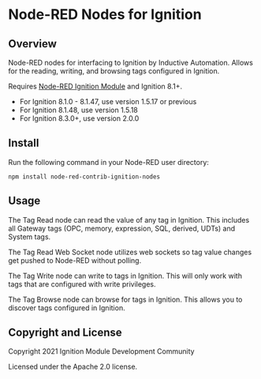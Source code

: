 # Node-RED Nodes for Ignition

## Overview

Node-RED nodes for interfacing to Ignition by Inductive Automation. Allows for the reading, writing, and browsing tags configured in Ignition.

Requires [Node-RED Ignition Module](https://github.com/IgnitionModuleDevelopmentCommunity/IgnitionNode-RED/releases) and Ignition 8.1+.

- For Ignition 8.1.0 - 8.1.47, use version 1.5.17 or previous
- For Ignition 8.1.48, use version 1.5.18
- For Ignition 8.3.0+, use version 2.0.0

## Install

Run the following command in your Node-RED user directory:
 
    npm install node-red-contrib-ignition-nodes

## Usage

The Tag Read node can read the value of any tag in Ignition. This includes all Gateway tags (OPC, memory, expression, SQL, derived, UDTs) and System tags.

The Tag Read Web Socket node utilizes web sockets so tag value changes get pushed to Node-RED without polling.

The Tag Write node can write to tags in Ignition. This will only work with tags that are configured with write privileges.

The Tag Browse node can browse for tags in Ignition. This allows you to discover tags configured in Ignition.

## Copyright and License

Copyright 2021 Ignition Module Development Community

Licensed under the Apache 2.0 license.